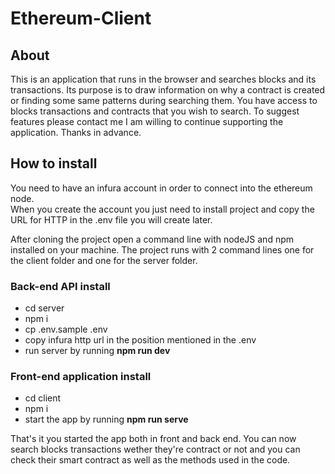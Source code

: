 # Ethereum-Client

## About
This is an application that runs in the browser and searches blocks and its transactions.
Its purpose is to draw information on why a contract is created or finding some same
patterns during searching them. You have access to blocks transactions and contracts that
you wish to search. To suggest features please contact me I am willing to continue supporting
the application. Thanks in advance.

## How to install

You need to have an infura account in order to connect into the ethereum node.  
When you create the account you just need to install project and copy the URL
for HTTP in the .env file you will create later.

After cloning the project open a command line with nodeJS and npm installed
on your machine. The project runs with 2 command lines one for the client folder
and one for the server folder.

### Back-end API install
  * cd server
  * npm i
  * cp .env.sample .env
  * copy infura http url in the position mentioned in the .env
  * run server by running **npm run dev**
  
### Front-end application install
  * cd client
  * npm i
  * start the app by running **npm run serve**
  
That's it you started the app both in front and back end. You can now search blocks
transactions wether they're contract or not and you can check their smart contract 
as well as the methods used in the code.
